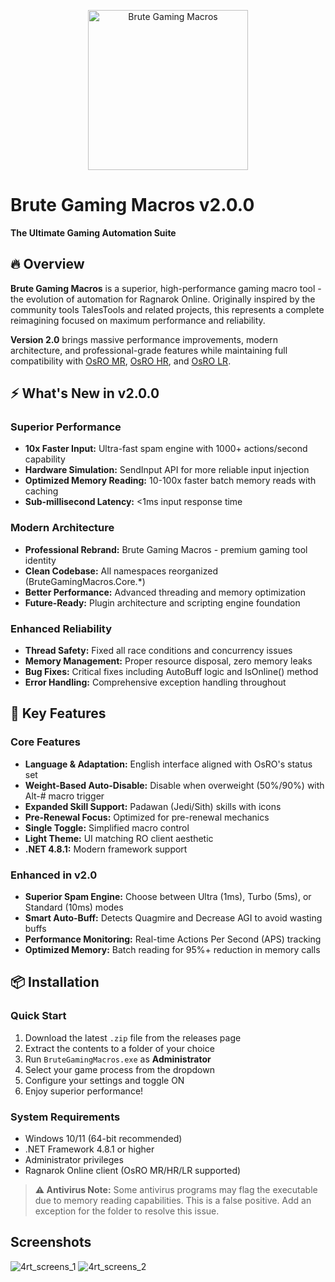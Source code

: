 <p align="center">
  <img src="assets/image/logos/applogo.png" alt="Brute Gaming Macros" width="256">
</p>

# Brute Gaming Macros v2.0.0
**The Ultimate Gaming Automation Suite**

## 🔥 Overview
**Brute Gaming Macros** is a superior, high-performance gaming macro tool - the evolution of automation for Ragnarok Online. Originally inspired by the community tools TalesTools and related projects, this represents a complete reimagining focused on maximum performance and reliability.

**Version 2.0** brings massive performance improvements, modern architecture, and professional-grade features while maintaining full compatibility with [OsRO MR](https://osro.mr/), [OsRO HR](https://osro.gg/), and [OsRO LR](https://osro-revo.gg/).

## ⚡ What's New in v2.0.0

### Superior Performance
- **10x Faster Input:** Ultra-fast spam engine with 1000+ actions/second capability
- **Hardware Simulation:** SendInput API for more reliable input injection
- **Optimized Memory Reading:** 10-100x faster batch memory reads with caching
- **Sub-millisecond Latency:** <1ms input response time

### Modern Architecture
- **Professional Rebrand:** Brute Gaming Macros - premium gaming tool identity
- **Clean Codebase:** All namespaces reorganized (BruteGamingMacros.Core.*)
- **Better Performance:** Advanced threading and memory optimization
- **Future-Ready:** Plugin architecture and scripting engine foundation

### Enhanced Reliability
- **Thread Safety:** Fixed all race conditions and concurrency issues
- **Memory Management:** Proper resource disposal, zero memory leaks
- **Bug Fixes:** Critical fixes including AutoBuff logic and IsOnline() method
- **Error Handling:** Comprehensive exception handling throughout

## 🎯 Key Features

### Core Features
- **Language & Adaptation:** English interface aligned with OsRO's status set
- **Weight-Based Auto-Disable:** Disable when overweight (50%/90%) with Alt-# macro trigger
- **Expanded Skill Support:** Padawan (Jedi/Sith) skills with icons
- **Pre-Renewal Focus:** Optimized for pre-renewal mechanics
- **Single Toggle:** Simplified macro control
- **Light Theme:** UI matching RO client aesthetic
- **.NET 4.8.1:** Modern framework support

### Enhanced in v2.0
- **Superior Spam Engine:** Choose between Ultra (1ms), Turbo (5ms), or Standard (10ms) modes
- **Smart Auto-Buff:** Detects Quagmire and Decrease AGI to avoid wasting buffs
- **Performance Monitoring:** Real-time Actions Per Second (APS) tracking
- **Optimized Memory:** Batch reading for 95%+ reduction in memory calls

## 📦 Installation

### Quick Start
1. Download the latest `.zip` file from the releases page
2. Extract the contents to a folder of your choice
3. Run `BruteGamingMacros.exe` as **Administrator**
4. Select your game process from the dropdown
5. Configure your settings and toggle ON
6. Enjoy superior performance!

### System Requirements
- Windows 10/11 (64-bit recommended)
- .NET Framework 4.8.1 or higher
- Administrator privileges
- Ragnarok Online client (OsRO MR/HR/LR supported)

> **⚠️ Antivirus Note:** Some antivirus programs may flag the executable due to memory reading capabilities. This is a false positive. Add an exception for the folder to resolve this issue.

## Screenshots

![4rt_screens_1](https://github.com/user-attachments/assets/2cabbec4-1072-4dbf-b4bb-8681663394ee)
![4rt_screens_2](https://github.com/user-attachments/assets/4c7493a5-8ca7-441f-88e7-c1bf3b73e9f1)
